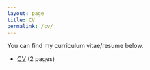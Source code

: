 ```yaml
---
layout: page
title: CV
permalink: /cv/
---
```


You can find my curriculum vitae/resume below.
<ul>
	<li><a href="Kaige_CV_EN.pdf">CV</a> (2 pages)</li>
</ul>